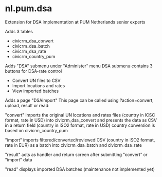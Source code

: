 nl.pum.dsa
==========

Extension for DSA implementation at PUM Netherlands senior experts

Adds 3 tables
- civicrm_dsa_convert
- civicrm_dsa_batch
- civicrm_dsa_rate
- civicrm_country_pum

Adds "DSA" submenu under "Administer" menu
DSA submenu contains 3 buttons for DSA-rate control
- Convert UN files to CSV 
- Import locations and rates
- View imported batches

Adds a page "DSAimport"
This page can be called using ?action=convert, upload, result or read:

"convert"
imports the original UN locations and rates files (country in ICSC format, rate in USD) into civicrm_dsa_convert and
presents the data as CSV in a return field (country in ISO2 format, rate in USD)
country conversion is based on civicrm_country_pum

"import"
imports filtered/converted/reviewed CSV (country in ISO2 format, rate in EUR) as a batch into civicrm_dsa_batch and civicrm_dsa_rate

"result"
acts as handler and return screen after submitting "convert" or "import" data

"read"
displays imported DSA batches (maintenance not implemented yet)
